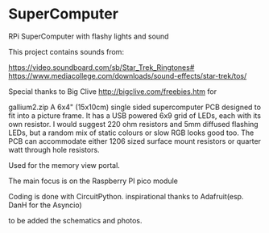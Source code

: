 # SuperComputer
RPi SuperComputer with flashy lights and sound


This project contains sounds from:

https://video.soundboard.com/sb/Star_Trek_Ringtones#
https://www.mediacollege.com/downloads/sound-effects/star-trek/tos/

Special thanks to Big Clive
http://bigclive.com/freebies.htm
for 

gallium2.zip
A 6x4" (15x10cm) single sided supercomputer PCB designed to fit into a picture frame. It has a USB powered 6x9 grid of LEDs, each with its own resistor.
I would suggest 220 ohm resistors and 5mm diffused flashing LEDs, but a random mix of static colours or slow RGB looks good too.
The PCB can accommodate either 1206 sized surface mount resistors or quarter watt through hole resistors.

Used for the memory view portal.

The main focus is on the Raspberry PI pico module

Coding is done with CircuitPython. inspirational thanks to Adafruit(esp. DanH for the Asyncio)

to be added the schematics and photos.

